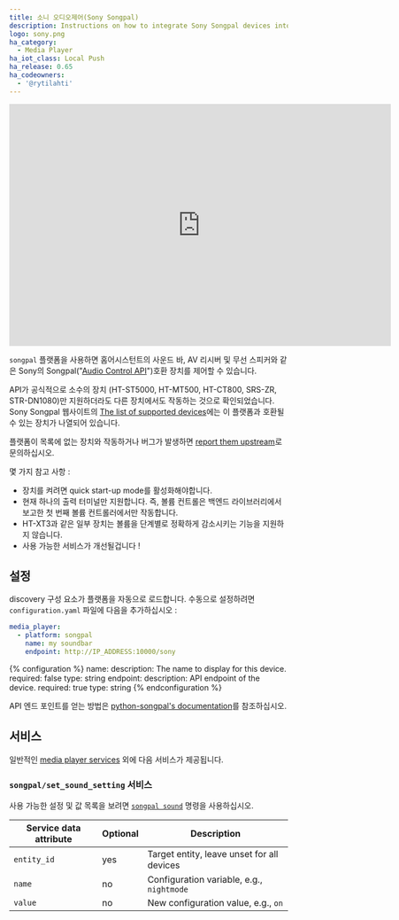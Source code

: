 ```yaml
---
title: 소니 오디오제어(Sony Songpal)
description: Instructions on how to integrate Sony Songpal devices into Home Assistant.
logo: sony.png
ha_category:
  - Media Player
ha_iot_class: Local Push
ha_release: 0.65
ha_codeowners:
  - '@rytilahti'
---
```


<div class='videoWrapper'>
<iframe width="690" height="437" src="https://www.youtube.com/embed/xtTnFYGyNbc" frameborder="0" allow="accelerometer; autoplay; encrypted-media; gyroscope; picture-in-picture" allowfullscreen></iframe>
</div>

`songpal` 플랫폼을 사용하면 홈어시스턴트의 사운드 바, AV 리시버 및 무선 스피커와 같은 Sony의 Songpal("[Audio Control API](https://developer.sony.com/develop/audio-control-api/)")호환 장치를 제어할 수 있습니다.

API가 공식적으로 소수의 장치 (HT-ST5000, HT-MT500, HT-CT800, SRS-ZR, STR-DN1080)만 지원하더라도 다른 장치에서도 작동하는 것으로 확인되었습니다. Sony Songpal 웹사이트의 [The list of supported devices](https://vssupport.sony.net/en_ww/device.html)에는 이 플랫폼과 호환될 수 있는 장치가 나열되어 있습니다.

플랫폼이 목록에 없는 장치와 작동하거나 버그가 발생하면 [report them upstream](https://github.com/rytilahti/python-songpal)로 문의하십시오.

몇 가지 참고 사항 :

- 장치를 켜려면 quick start-up mode를 활성화해야합니다.
- 현재 하나의 출력 터미널만 지원합니다. 즉, 볼륨 컨트롤은 백엔드 라이브러리에서 보고한 첫 번째 볼륨 컨트롤러에서만 작동합니다.
- HT-XT3과 같은 일부 장치는 볼륨을 단계별로 정확하게 감소시키는 기능을 지원하지 않습니다.
- 사용 가능한 서비스가 개선될겁니다 !

## 설정

discovery 구성 요소가 플랫폼을 자동으로 로드합니다. 수동으로 설정하려면 `configuration.yaml` 파일에 다음을 추가하십시오 :

```yaml
media_player:
  - platform: songpal
    name: my soundbar
    endpoint: http://IP_ADDRESS:10000/sony
```

{% configuration %}
name:
  description: The name to display for this device.
  required: false
  type: string
endpoint:
  description: API endpoint of the device.
  required: true
  type: string
{% endconfiguration %}

API 엔드 포인트를 얻는 방법은 [python-songpal's documentation](https://github.com/rytilahti/python-songpal#locating-the-endpoint)를 참조하십시오.

## 서비스

일반적인 [media player services](/integrations/media_player/#services) 외에 다음 서비스가 제공됩니다.

### `songpal/set_sound_setting` 서비스

사용 가능한 설정 및 값 목록을 보려면 [`songpal sound`](https://github.com/rytilahti/python-songpal#sound-settings) 명령을 사용하십시오.

| Service data attribute | Optional | Description                                      |
|------------------------|----------|--------------------------------------------------|
| `entity_id`            |      yes | Target entity, leave unset for all devices       |
| `name`                 |       no | Configuration variable, e.g., `nightmode`         |
| `value`                |       no | New configuration value, e.g., `on`               |
